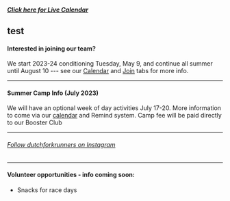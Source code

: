 ##### [Click here for Live Calendar](https://dutchforkrunners.com/Calendar)
test
---

#### Interested in joining our team?

We start 2023-24 conditioning Tuesday, May 9, and continue all summer until August 10 --- see our [Calendar](/Calendar) and [Join](/Join) tabs for more info.

---

#### Summer Camp Info (July 2023)

We will have an optional week of day activities July 17-20. More information to come via our [calendar](/Calendar) and Remind system.  Camp fee will be paid directly to our Booster Club

---

###### [Follow dutchforkrunners on Instagram](https://instagram.com/dutchforkrunners/)


---


#### Volunteer opportunities - info coming soon:
<!--
*Mike Moore Lake Murray Invitational
// [Mike Moore Lake Murray Invitational - Sign up for specific spots-](https://www.signupgenius.com/go/9040D4FADAF2FAB9-mike3)
-->

* Snacks for race days
<!--
//[Saturday Snacks Sign up for date(s) to bring -]//(https://www.signupgenius.com/go/9040D4FADAF2FAB9-meet2)
-->
